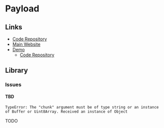 # Payload

<!--
https://github.com/gustav-evensson/sjogren-innovation
https://github.com/RicardoGEsteves/next-digital-marketplace
https://github.com/Polo11121/Nextjs14-Digital-Marketplac-App
https://github.com/jvariara/eportfolio-next
https://github.com/vignesh-gupta/digibee-marketplace
https://github.com/DenanyohCo/help-center-hive
https://github.com/M-Subhan1/priceay
https://github.com/FilipTheGod/Radioco
-->

<!--
Plugins

Multi-tenancy: https://github.com/joas8211/payload-tenancy

Dockerfile

https://github.com/zapstudios/verve/tree/main/apps/cms
-->

<!--
https://github.com/DiogoDuart3/digitalhippo/blob/main/src/get-payload.ts
-->

<!--
https://github.com/DiogoDuart3/digitalhippo
https://github.com/WebSavva/digital-marketplace
https://github.com/FilipTheGod/Radioco
https://github.com/g-thinh/next-payload-demo
-->

## Links

- [Code Repository](https://github.com/payloadcms/payload)
- [Main Website](https://payloadcms.com)
- [Demo](https://demo.payloadcms.com)
  - [Code Repository](https://github.com/payloadcms/public-demo)

## Library

### Issues

#### TBD

```log
TypeError: The "chunk" argument must be of type string or an instance of Buffer or Uint8Array. Received an instance of Object
```

TODO
